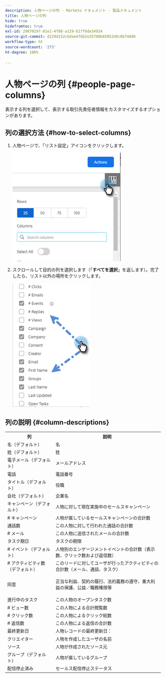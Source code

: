 ```yaml
---
description: 人物ページの列 - Marketo ドキュメント - 製品ドキュメント
title: 人物ページの列
hide: true
hidefromtoc: true
exl-id: 29870197-81e1-4f88-a129-b1ff6da34924
source-git-commit: d229d152cbdae4f6b2e35700b85052d9c0b748d6
workflow-type: ht
source-wordcount: '273'
ht-degree: 100%

---
```


# 人物ページの列 {#people-page-columns}

表示する列を選択して、表示する取引先責任者情報をカスタマイズするオプションがあります。

## 列の選択方法 {#how-to-select-columns}

1. 人物ページで、「リスト設定」アイコンをクリックします。

   ![](assets/people-page-columns-1.png)

1. スクロールして目的の列を選択します（「**すべてを選択**」を返します）。完了したら、リスト以外の場所をクリックします。

   ![](assets/people-page-columns-2.png)

## 列の説明 {#column-descriptions}

<table> 
 <colgroup> 
  <col> 
  <col> 
 </colgroup> 
 <tbody> 
  <tr> 
   <th>列</th> 
   <th>説明</th> 
  </tr> 
  <tr> 
   <td>名（デフォルト）</td> 
   <td>名</td> 
  </tr> 
  <tr> 
   <td>姓（デフォルト）</td> 
   <td>姓</td> 
  </tr> 
  <tr> 
   <td colspan="1">電子メール（デフォルト）</td> 
   <td colspan="1">メールアドレス</td> 
  </tr> 
  <tr> 
   <td colspan="1">電話</td> 
   <td colspan="1">電話番号</td> 
  </tr> 
  <tr> 
   <td colspan="1">タイトル（デフォルト）</td> 
   <td colspan="1">役職</td> 
  </tr> 
  <tr> 
   <td>会社（デフォルト）</td> 
   <td>企業名</td> 
  </tr> 
  <tr> 
   <td>キャンペーン（デフォルト）</td> 
   <td>人物に対して現在実施中のセールスキャンペーン</td> 
  </tr> 
  <tr> 
   <td># キャンペーン</td> 
   <td>人物が属しているセールスキャンペーンの合計数</td> 
  </tr> 
  <tr> 
   <td>通話数</td> 
   <td>この人物に対して行われた通話の合計数</td> 
  </tr> 
  <tr> 
   <td># メール</td> 
   <td>この人物に送信されたメールの合計数</td> 
  </tr> 
  <tr> 
   <td>タスク期日</td> 
   <td>タスクの期限</td> 
  </tr> 
  <tr> 
   <td># イベント（デフォルト）</td> 
   <td>人物別のエンゲージメントイベントの合計数（表示数、クリック数および返信数）</td> 
  </tr> 
  <tr> 
   <td># アクティビティ数（デフォルト）</td> 
   <td>このリードに対してユーザが行ったアクティビティの合計数（メール、通話、タスク）</td> 
  </tr> 
  <tr> 
   <td>同意</td> 
   <td><p>正当な利益、契約の履行、法的義務の遵守、重大利益の保護、公益／職務権限等</p></td> 
  </tr> 
  <tr> 
   <td>進行中のタスク</td> 
   <td>この人物のオープンタスク数</td> 
  </tr> 
  <tr> 
   <td># ビュー数</td> 
   <td>この人物による合計閲覧数</td> 
  </tr> 
  <tr> 
   <td># クリック数</td> 
   <td>この人物によるクリック総数</td> 
  </tr> 
  <tr> 
   <td># 返信数</td> 
   <td>この人物による返信の合計数</td> 
  </tr> 
  <tr> 
   <td>最終更新日</td> 
   <td>人物レコードの最終更新日：</td> 
  </tr> 
  <tr> 
   <td>クリエイター</td> 
   <td>人物を作成したユーザの名前</td> 
  </tr> 
  <tr> 
   <td>ソース</td> 
   <td>人物が作成されたソース元</td> 
  </tr> 
  <tr> 
   <td>グループ（デフォルト）</td> 
   <td>人物が属しているグループ</td> 
  </tr> 
  <tr> 
   <td colspan="1">配信停止済み</td> 
   <td colspan="1">セールス配信停止ステータス</td> 
  </tr> 
 </tbody> 
</table>
